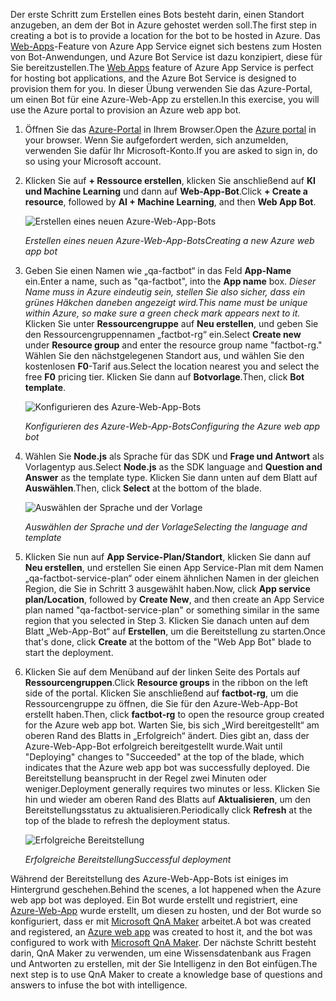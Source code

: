 <span data-ttu-id="74cab-101">Der erste Schritt zum Erstellen eines Bots besteht darin, einen Standort anzugeben, an dem der Bot in Azure gehostet werden soll.</span><span class="sxs-lookup"><span data-stu-id="74cab-101">The first step in creating a bot is to provide a location for the bot to be hosted in Azure.</span></span> <span data-ttu-id="74cab-102">Das [Web-Apps](https://azure.microsoft.com/services/app-service/web/)-Feature von Azure App Service eignet sich bestens zum Hosten von Bot-Anwendungen, und Azure Bot Service ist dazu konzipiert, diese für Sie bereitzustellen.</span><span class="sxs-lookup"><span data-stu-id="74cab-102">The [Web Apps](https://azure.microsoft.com/services/app-service/web/) feature of Azure App Service is perfect for hosting bot applications, and the Azure Bot Service is designed to provision them for you.</span></span> <span data-ttu-id="74cab-103">In dieser Übung verwenden Sie das Azure-Portal, um einen Bot für eine Azure-Web-App zu erstellen.</span><span class="sxs-lookup"><span data-stu-id="74cab-103">In this exercise, you will use the Azure portal to provision an Azure web app bot.</span></span>

1. <span data-ttu-id="74cab-104">Öffnen Sie das [Azure-Portal](https://portal.azure.com/?azure-portal=true) in Ihrem Browser.</span><span class="sxs-lookup"><span data-stu-id="74cab-104">Open the [Azure portal](https://portal.azure.com/?azure-portal=true) in your browser.</span></span> <span data-ttu-id="74cab-105">Wenn Sie aufgefordert werden, sich anzumelden, verwenden Sie dafür Ihr Microsoft-Konto.</span><span class="sxs-lookup"><span data-stu-id="74cab-105">If you are asked to sign in, do so using your Microsoft account.</span></span>

1. <span data-ttu-id="74cab-106">Klicken Sie auf **+ Ressource erstellen**, klicken Sie anschließend auf **KI und Machine Learning** und dann auf **Web-App-Bot**.</span><span class="sxs-lookup"><span data-stu-id="74cab-106">Click **+ Create a resource**, followed by **AI + Machine Learning**, and then **Web App Bot**.</span></span>
 
    ![Erstellen eines neuen Azure-Web-App-Bots](../images/new-bot-service.png)

    <span data-ttu-id="74cab-108">_Erstellen eines neuen Azure-Web-App-Bots_</span><span class="sxs-lookup"><span data-stu-id="74cab-108">_Creating a new Azure web app bot_</span></span>
  
1. <span data-ttu-id="74cab-109">Geben Sie einen Namen wie „qa-factbot“ in das Feld **App-Name** ein.</span><span class="sxs-lookup"><span data-stu-id="74cab-109">Enter a name, such as "qa-factbot", into the **App name** box.</span></span> <span data-ttu-id="74cab-110">*Dieser Name muss in Azure eindeutig sein, stellen Sie also sicher, dass ein grünes Häkchen daneben angezeigt wird.*</span><span class="sxs-lookup"><span data-stu-id="74cab-110">*This name must be unique within Azure, so make sure a green check mark appears next to it.*</span></span> <span data-ttu-id="74cab-111">Klicken Sie unter **Ressourcengruppe** auf **Neu erstellen**, und geben Sie den Ressourcengruppennamen „factbot-rg“ ein.</span><span class="sxs-lookup"><span data-stu-id="74cab-111">Select **Create new** under **Resource group** and enter the resource group name "factbot-rg."</span></span> <span data-ttu-id="74cab-112">Wählen Sie den nächstgelegenen Standort aus, und wählen Sie den kostenlosen **F0**-Tarif aus.</span><span class="sxs-lookup"><span data-stu-id="74cab-112">Select the location nearest you and select the free **F0** pricing tier.</span></span> <span data-ttu-id="74cab-113">Klicken Sie dann auf **Botvorlage**.</span><span class="sxs-lookup"><span data-stu-id="74cab-113">Then, click **Bot template**.</span></span>

    ![Konfigurieren des Azure-Web-App-Bots](../images/portal-start-bot-creation.png)

    <span data-ttu-id="74cab-115">_Konfigurieren des Azure-Web-App-Bots_</span><span class="sxs-lookup"><span data-stu-id="74cab-115">_Configuring the Azure web app bot_</span></span>

1. <span data-ttu-id="74cab-116">Wählen Sie **Node.js** als Sprache für das SDK und **Frage und Antwort** als Vorlagentyp aus.</span><span class="sxs-lookup"><span data-stu-id="74cab-116">Select **Node.js** as the SDK language and **Question and Answer** as the template type.</span></span> <span data-ttu-id="74cab-117">Klicken Sie dann unten auf dem Blatt auf **Auswählen**.</span><span class="sxs-lookup"><span data-stu-id="74cab-117">Then, click **Select** at the bottom of the blade.</span></span>   
  
    ![Auswählen der Sprache und der Vorlage](../images/portal-select-template.png)

    <span data-ttu-id="74cab-119">_Auswählen der Sprache und der Vorlage_</span><span class="sxs-lookup"><span data-stu-id="74cab-119">_Selecting the language and template_</span></span>

1. <span data-ttu-id="74cab-120">Klicken Sie nun auf **App Service-Plan/Standort**, klicken Sie dann auf **Neu erstellen**, und erstellen Sie einen App Service-Plan mit dem Namen „qa-factbot-service-plan“ oder einem ähnlichen Namen in der gleichen Region, die Sie in Schritt 3 ausgewählt haben.</span><span class="sxs-lookup"><span data-stu-id="74cab-120">Now, click **App service plan/Location**, followed by **Create New**, and then create an App Service plan named "qa-factbot-service-plan" or something similar in the same region that you selected in Step 3.</span></span> <span data-ttu-id="74cab-121">Klicken Sie danach unten auf dem Blatt „Web-App-Bot“ auf **Erstellen**, um die Bereitstellung zu starten.</span><span class="sxs-lookup"><span data-stu-id="74cab-121">Once that's done, click **Create** at the bottom of the "Web App Bot" blade to start the deployment.</span></span> 

1. <span data-ttu-id="74cab-122">Klicken Sie auf dem Menüband auf der linken Seite des Portals auf **Ressourcengruppen**.</span><span class="sxs-lookup"><span data-stu-id="74cab-122">Click **Resource groups** in the ribbon on the left side of the portal.</span></span> <span data-ttu-id="74cab-123">Klicken Sie anschließend auf **factbot-rg**, um die Ressourcengruppe zu öffnen, die Sie für den Azure-Web-App-Bot erstellt haben.</span><span class="sxs-lookup"><span data-stu-id="74cab-123">Then, click **factbot-rg** to open the resource group created for the Azure web app bot.</span></span> <span data-ttu-id="74cab-124">Warten Sie, bis sich „Wird bereitgestellt“ am oberen Rand des Blatts in „Erfolgreich“ ändert. Dies gibt an, dass der Azure-Web-App-Bot erfolgreich bereitgestellt wurde.</span><span class="sxs-lookup"><span data-stu-id="74cab-124">Wait until "Deploying" changes to "Succeeded" at the top of the blade, which indicates that the Azure web app bot was successfully deployed.</span></span> <span data-ttu-id="74cab-125">Die Bereitstellung beansprucht in der Regel zwei Minuten oder weniger.</span><span class="sxs-lookup"><span data-stu-id="74cab-125">Deployment generally requires two minutes or less.</span></span> <span data-ttu-id="74cab-126">Klicken Sie hin und wieder am oberen Rand des Blatts auf **Aktualisieren**, um den Bereitstellungsstatus zu aktualisieren.</span><span class="sxs-lookup"><span data-stu-id="74cab-126">Periodically click **Refresh** at the top of the blade to refresh the deployment status.</span></span>

    ![Erfolgreiche Bereitstellung](../images/deployment-succeeded.png)

    <span data-ttu-id="74cab-128">_Erfolgreiche Bereitstellung_</span><span class="sxs-lookup"><span data-stu-id="74cab-128">_Successful deployment_</span></span>
  
<span data-ttu-id="74cab-129">Während der Bereitstellung des Azure-Web-App-Bots ist einiges im Hintergrund geschehen.</span><span class="sxs-lookup"><span data-stu-id="74cab-129">Behind the scenes, a lot happened when the Azure web app bot was deployed.</span></span> <span data-ttu-id="74cab-130">Ein Bot wurde erstellt und registriert, eine [Azure-Web-App](https://azure.microsoft.com/services/app-service/web/) wurde erstellt, um diesen zu hosten, und der Bot wurde so konfiguriert, dass er mit [Microsoft QnA Maker](https://www.qnamaker.ai/) arbeitet.</span><span class="sxs-lookup"><span data-stu-id="74cab-130">A bot was created and registered, an [Azure web app](https://azure.microsoft.com/services/app-service/web/) was created to host it, and the bot was configured to work with [Microsoft QnA Maker](https://www.qnamaker.ai/).</span></span> <span data-ttu-id="74cab-131">Der nächste Schritt besteht darin, QnA Maker zu verwenden, um eine Wissensdatenbank aus Fragen und Antworten zu erstellen, mit der Sie Intelligenz in den Bot einfügen.</span><span class="sxs-lookup"><span data-stu-id="74cab-131">The next step is to use QnA Maker to create a knowledge base of questions and answers to infuse the bot with intelligence.</span></span>